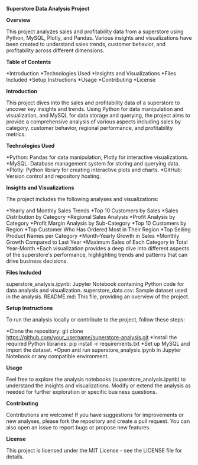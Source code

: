 **Superstore Data Analysis Project**


**Overview**

This project analyzes sales and profitability data from a superstore using Python, MySQL, Plotly, and Pandas. Various insights and visualizations have been created to understand sales trends, customer behavior, and profitability across different dimensions.

**Table of Contents**

*Introduction
*Technologies Used
*Insights and Visualizations
*Files Included
*Setup Instructions
*Usage
*Contributing
*License

**Introduction**

This project dives into the sales and profitability data of a superstore to uncover key insights and trends. Using Python for data manipulation and visualization, and MySQL for data storage and querying, the project aims to provide a comprehensive analysis of various aspects including sales by category, customer behavior, regional performance, and profitability metrics.

**Technologies Used**

*Python: Pandas for data manipulation, Plotly for interactive visualizations.
*MySQL: Database management system for storing and querying data.
*Plotly: Python library for creating interactive plots and charts.
*GitHub: Version control and repository hosting.

**Insights and Visualizations**

The project includes the following analyses and visualizations:

*Yearly and Monthly Sales Trends
*Top 10 Customers by Sales
*Sales Distribution by Category
*Regional Sales Analysis
*Profit Analysis by Category
*Profit Margin Analysis by Sub-Category
*Top 10 Customers by Region
*Top Customer Who Has Ordered Most in Their Region
*Top Selling Product Names per Category
*Month-Yearly Growth in Sales
*Monthly Growth Compared to Last Year
*Maximum Sales of Each Category in Total Year-Month
*Each visualization provides a deep dive into different aspects of the superstore's performance, highlighting trends and patterns that can drive business decisions.

**Files Included**

superstore_analysis.ipynb: Jupyter Notebook containing Python code for data analysis and visualization.
superstore_data.csv: Sample dataset used in the analysis.
README.md: This file, providing an overview of the project.

**Setup Instructions**

To run the analysis locally or contribute to the project, follow these steps:

*Clone the repository: git clone https://github.com/your_username/superstore-analysis.git
*Install the required Python libraries: pip install -r requirements.txt
*Set up MySQL and import the dataset.
*Open and run superstore_analysis.ipynb in Jupyter Notebook or any compatible environment.

**Usage**

Feel free to explore the analysis notebooks (superstore_analysis.ipynb) to understand the insights and visualizations. Modify or extend the analysis as needed for further exploration or specific business questions.

**Contributing**

Contributions are welcome! If you have suggestions for improvements or new analyses, please fork the repository and create a pull request. You can also open an issue to report bugs or propose new features.

**License**

This project is licensed under the MIT License - see the LICENSE file for details.
